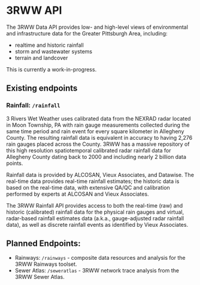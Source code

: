 # 3RWW API

The 3RWW Data API provides low- and high-level views of environmental and infrastructure data for the Greater Pittsburgh Area, including:

* realtime and historic rainfall
* storm and wastewater systems
* terrain and landcover

This is currently a work-in-progress.

## Existing endpoints

### Rainfall: `/rainfall`

3 Rivers Wet Weather uses calibrated data from the NEXRAD radar located in Moon Township, PA with rain gauge measurements collected during the same time period and rain event for every square kilometer in Allegheny County. The resulting rainfall data is equivalent in accuracy to having 2,276 rain gauges placed across the County. 3RWW has a massive repository of this high resolution spatiotemporal calibrated radar rainfall data for Allegheny County dating back to 2000 and including nearly 2 billion data points.

Rainfall data is provided by ALCOSAN, Vieux Associates, and Datawise. The real-time data provides real-time rainfall estimates; the historic data is based on the real-time data, with extensive QA/QC and calibration performed by experts at ALCOSAN and Vieux Associates.

The 3RWW Rainfall API provides access to both the real-time (raw) and historic (calibrated) rainfall data for the physical rain gauges and virtual, radar-based rainfall estimates data (a.k.a., gauge-adjusted radar rainfall data), as well as discrete rainfall events as identified by Vieux Associates.

## Planned Endpoints:

* Rainways: `/rainways` - composite data resources and analysis for the 3RWW Rainways toolset.
* Sewer Atlas: `/seweratlas` - 3RWW network trace analysis from the 3RWW Sewer Atlas.